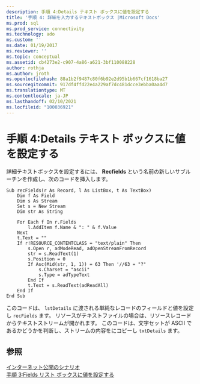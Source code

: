 ```yaml
---
description: 手順 4:Details テキスト ボックスに値を設定する
title: '手順 4: 詳細を入力するテキストボックス |Microsoft Docs'
ms.prod: sql
ms.prod_service: connectivity
ms.technology: ado
ms.custom: ''
ms.date: 01/19/2017
ms.reviewer: ''
ms.topic: conceptual
ms.assetid: cb4273e2-c907-4a86-a621-3bf110088228
author: rothja
ms.author: jroth
ms.openlocfilehash: 88a1b2f9487c80f6b92e2d95b1b667cf1618ba27
ms.sourcegitcommit: 917df4ffd22e4a229af7dc481dcce3ebba0aa4d7
ms.translationtype: MT
ms.contentlocale: ja-JP
ms.lasthandoff: 02/10/2021
ms.locfileid: "100036921"
---
```

# <a name="step-4-populate-the-details-text-box"></a>手順 4:Details テキスト ボックスに値を設定する
詳細テキストボックスを設定するには、 **Recfields** という名前の新しいサブルーチンを作成し、次のコードを挿入します。  
  
```  
Sub recFields(r As Record, l As ListBox, t As TextBox)  
    Dim f As Field  
    Dim s As Stream  
    Set s = New Stream  
    Dim str As String  
  
    For Each f In r.Fields  
        l.AddItem f.Name & ": " & f.Value  
    Next  
    t.Text = ""  
    If r!RESOURCE_CONTENTCLASS = "text/plain" Then  
        s.Open r, adModeRead, adOpenStreamFromRecord  
        str = s.ReadText(1)  
        s.Position = 0  
        If Asc(Mid(str, 1, 1)) = 63 Then '//63 = "?"  
            s.Charset = "ascii"  
            s.Type = adTypeText  
        End If  
        t.Text = s.ReadText(adReadAll)  
    End If  
End Sub  
```  
  
 このコードは、 `lstDetails` に渡される単純なレコードのフィールドと値を設定し `recFields` ます。 リソースがテキストファイルの場合は、リソースレコードからテキストストリームが開かれます。 このコードは、文字セットが ASCII であるかどうかを判断し、ストリームの内容をにコピーし `txtDetails` ます。  
  
## <a name="see-also"></a>参照  
 [インターネット公開のシナリオ](../../../ado/guide/data/internet-publishing-scenario.md)   
 [手順 3:Fields リスト ボックスに値を設定する](../../../ado/guide/data/step-3-populate-the-fields-list-box.md)
